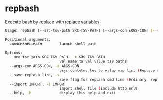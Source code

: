 # repbash

Execute bash by replace with [replace variables](https://github.com/puutaro/CommandClick/blob/master/md/developer/set_replace_variables.md)


```sh.sh
Usage: repbash [--src-tsv-path SRC-TSV-PATH] [--args-con ARGS-CON] [--save-repbash-line] [--import IMPORT] LAUNCHSHELLPATH

Positional arguments:
  LAUNCHSHELLPATH        launch shell path

Options:
  --src-tsv-path SRC-TSV-PATH, -t SRC-TSV-PATH
                         val name to val value tsv paths
  --args-con ARGS-CON, -a ARGS-CON
                         args contetns key to value map list (Replace ${REPBASH_ARGS_CON} with this in script)
  --save-repbash-line, -s
                         save flag for repbash cmd line (Ordinary, replace 'exec repbash ~' with '### REPBASH_CON')
  --import IMPORT, -i IMPORT
                         import shell file (include http url9
  --help, -h             display this help and exit
```
